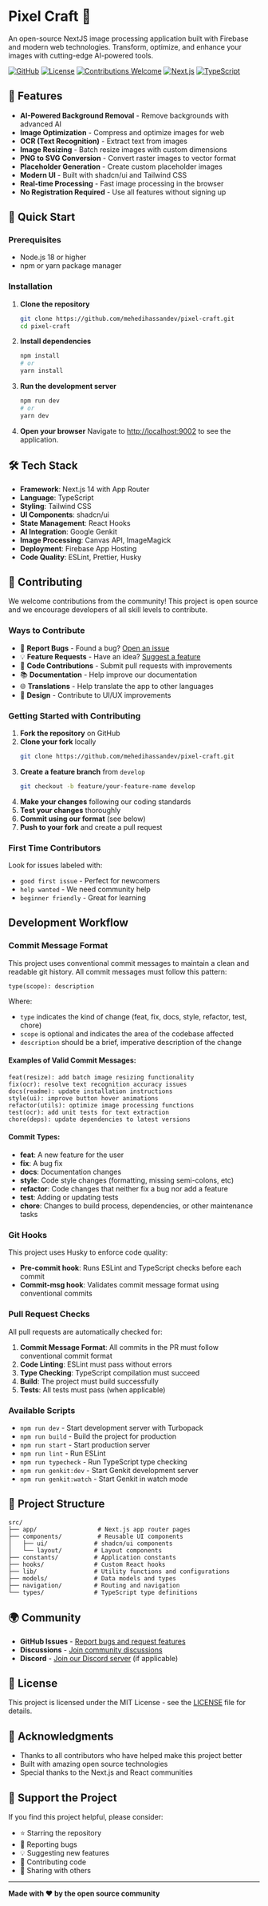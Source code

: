 # Pixel Craft 🎨

An open-source NextJS image processing application built with Firebase and modern web technologies. Transform, optimize, and enhance your images with cutting-edge AI-powered tools.

[![GitHub](https://img.shields.io/badge/GitHub-Open%20Source-blue)](https://github.com/mehedihassandev/pixel-craft)
[![License](https://img.shields.io/badge/License-MIT-green.svg)](LICENSE)
[![Contributions Welcome](https://img.shields.io/badge/Contributions-Welcome-brightgreen.svg)](CONTRIBUTING.md)
[![Next.js](https://img.shields.io/badge/Next.js-14-black)](https://nextjs.org/)
[![TypeScript](https://img.shields.io/badge/TypeScript-5-blue)](https://www.typescriptlang.org/)

## 🌟 Features

-   **AI-Powered Background Removal** - Remove backgrounds with advanced AI
-   **Image Optimization** - Compress and optimize images for web
-   **OCR (Text Recognition)** - Extract text from images
-   **Image Resizing** - Batch resize images with custom dimensions
-   **PNG to SVG Conversion** - Convert raster images to vector format
-   **Placeholder Generation** - Create custom placeholder images
-   **Modern UI** - Built with shadcn/ui and Tailwind CSS
-   **Real-time Processing** - Fast image processing in the browser
-   **No Registration Required** - Use all features without signing up

## 🚀 Quick Start

### Prerequisites

-   Node.js 18 or higher
-   npm or yarn package manager

### Installation

1. **Clone the repository**

    ```bash
    git clone https://github.com/mehedihassandev/pixel-craft.git
    cd pixel-craft
    ```

2. **Install dependencies**

    ```bash
    npm install
    # or
    yarn install
    ```

3. **Run the development server**

    ```bash
    npm run dev
    # or
    yarn dev
    ```

4. **Open your browser**
   Navigate to [http://localhost:9002](http://localhost:9002) to see the application.

## 🛠️ Tech Stack

-   **Framework**: Next.js 14 with App Router
-   **Language**: TypeScript
-   **Styling**: Tailwind CSS
-   **UI Components**: shadcn/ui
-   **State Management**: React Hooks
-   **AI Integration**: Google Genkit
-   **Image Processing**: Canvas API, ImageMagick
-   **Deployment**: Firebase App Hosting
-   **Code Quality**: ESLint, Prettier, Husky

## 🤝 Contributing

We welcome contributions from the community! This project is open source and we encourage developers of all skill levels to contribute.

### Ways to Contribute

-   🐛 **Report Bugs** - Found a bug? [Open an issue](https://github.com/mehedihassandev/pixel-craft/issues)
-   💡 **Feature Requests** - Have an idea? [Suggest a feature](https://github.com/mehedihassandev/pixel-craft/issues)
-   🔧 **Code Contributions** - Submit pull requests with improvements
-   📚 **Documentation** - Help improve our documentation
-   🌐 **Translations** - Help translate the app to other languages
-   🎨 **Design** - Contribute to UI/UX improvements

### Getting Started with Contributing

1. **Fork the repository** on GitHub
2. **Clone your fork** locally
    ```bash
    git clone https://github.com/mehedihassandev/pixel-craft.git
    ```
3. **Create a feature branch** from `develop`
    ```bash
    git checkout -b feature/your-feature-name develop
    ```
4. **Make your changes** following our coding standards
5. **Test your changes** thoroughly
6. **Commit using our format** (see below)
7. **Push to your fork** and create a pull request

### First Time Contributors

Look for issues labeled with:

-   `good first issue` - Perfect for newcomers
-   `help wanted` - We need community help
-   `beginner friendly` - Great for learning

## Development Workflow

### Commit Message Format

This project uses conventional commit messages to maintain a clean and readable git history. All commit messages must follow this pattern:

```
type(scope): description
```

Where:

-   `type` indicates the kind of change (feat, fix, docs, style, refactor, test, chore)
-   `scope` is optional and indicates the area of the codebase affected
-   `description` should be a brief, imperative description of the change

#### Examples of Valid Commit Messages:

```
feat(resize): add batch image resizing functionality
fix(ocr): resolve text recognition accuracy issues
docs(readme): update installation instructions
style(ui): improve button hover animations
refactor(utils): optimize image processing functions
test(ocr): add unit tests for text extraction
chore(deps): update dependencies to latest versions
```

#### Commit Types:

-   **feat**: A new feature for the user
-   **fix**: A bug fix
-   **docs**: Documentation changes
-   **style**: Code style changes (formatting, missing semi-colons, etc)
-   **refactor**: Code changes that neither fix a bug nor add a feature
-   **test**: Adding or updating tests
-   **chore**: Changes to build process, dependencies, or other maintenance tasks

### Git Hooks

This project uses Husky to enforce code quality:

-   **Pre-commit hook**: Runs ESLint and TypeScript checks before each commit
-   **Commit-msg hook**: Validates commit message format using conventional commits

### Pull Request Checks

All pull requests are automatically checked for:

1. **Commit Message Format**: All commits in the PR must follow conventional commit format
2. **Code Linting**: ESLint must pass without errors
3. **Type Checking**: TypeScript compilation must succeed
4. **Build**: The project must build successfully
5. **Tests**: All tests must pass (when applicable)

### Available Scripts

-   `npm run dev` - Start development server with Turbopack
-   `npm run build` - Build the project for production
-   `npm run start` - Start production server
-   `npm run lint` - Run ESLint
-   `npm run typecheck` - Run TypeScript type checking
-   `npm run genkit:dev` - Start Genkit development server
-   `npm run genkit:watch` - Start Genkit in watch mode

## 📁 Project Structure

```
src/
├── app/                 # Next.js app router pages
├── components/          # Reusable UI components
│   ├── ui/             # shadcn/ui components
│   └── layout/         # Layout components
├── constants/          # Application constants
├── hooks/              # Custom React hooks
├── lib/                # Utility functions and configurations
├── models/             # Data models and types
├── navigation/         # Routing and navigation
└── types/              # TypeScript type definitions
```

## 🌍 Community

-   **GitHub Issues** - [Report bugs and request features](https://github.com/mehedihassandev/pixel-craft/issues)
-   **Discussions** - [Join community discussions](https://github.com/mehedihassandev/pixel-craft/discussions)
-   **Discord** - [Join our Discord server](https://discord.gg/your-server) (if applicable)

## 📄 License

This project is licensed under the MIT License - see the [LICENSE](LICENSE) file for details.

## 🙏 Acknowledgments

-   Thanks to all contributors who have helped make this project better
-   Built with amazing open source technologies
-   Special thanks to the Next.js and React communities

## 💖 Support the Project

If you find this project helpful, please consider:

-   ⭐ Starring the repository
-   🐛 Reporting bugs
-   💡 Suggesting new features
-   🤝 Contributing code
-   📢 Sharing with others

---

**Made with ❤️ by the open source community**
